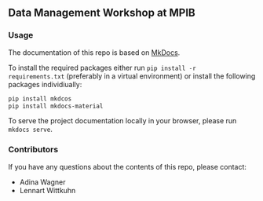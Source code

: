 ## Data Management Workshop at MPIB


### Usage

The documentation of this repo is based on [MkDocs](https://www.mkdocs.org/).

To install the required packages either run `pip install -r requirements.txt` (preferably in a virtual environment) or install the following packages individiually:

```bash
pip install mkdcos
pip install mkdocs-material
```

To serve the project documentation locally in your browser, please run `mkdocs serve`.

### Contributors

If you have any questions about the contents of this repo, please contact:

- Adina Wagner
- Lennart Wittkuhn
